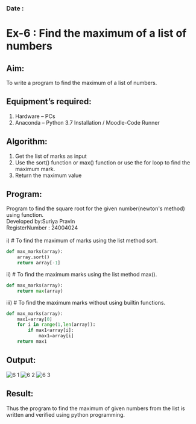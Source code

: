 ### Date : 
# Ex-6 : Find the maximum of a list of numbers
## Aim:
To write a program to find the maximum of a list of numbers.
## Equipment’s required:
1.	Hardware – PCs
2.	Anaconda – Python 3.7 Installation / Moodle-Code Runner
## Algorithm:
1.	Get the list of marks as input
2.	Use the sort() function or max() function or use the for loop to find the maximum mark.
3.	Return the maximum value
## Program:
Program to find the square root for the given number(newton's method) using function.</br>
Developed by:Suriya Pravin</br>
RegisterNumber : 24004024</br></br>
i)	# To find the maximum of marks using the list method sort.</br>
```Python
def max_marks(array):
    array.sort()
    return array[-1]
```

ii)	# To find the maximum marks using the list method max().</br>
```Python
def max_marks(array):
    return max(array)

```

iii) # To find the maximum marks without using builtin functions.</br>
```Python
def max_marks(array):
    max1=array[0]
    for i in range(1,len(array)):
        if max1<array[i]:
            max1=array[i]
    return max1


```



## Output:

![6 1](https://github.com/user-attachments/assets/4cf1ec22-f2a3-4599-a3e1-17d6eaa0dff6)
![6 2](https://github.com/user-attachments/assets/72530e19-d00e-4872-8e57-74d98e1481d3)
![6 3](https://github.com/user-attachments/assets/5d69eccc-807e-4a69-b33b-8a1db86f3b31)



## Result:
Thus the program to find the maximum of given numbers from the list is written and verified using python programming.
